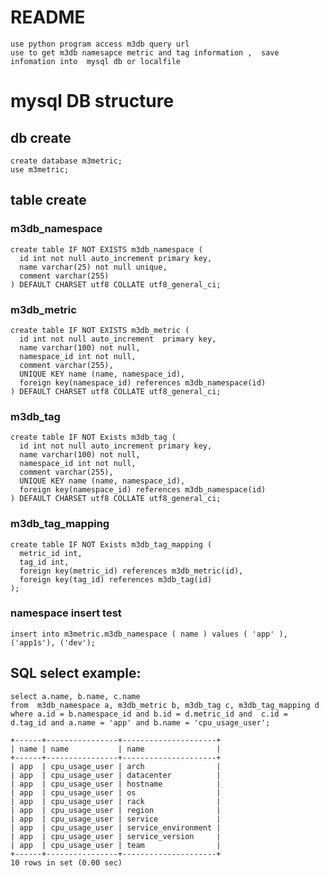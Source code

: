 # README

	use python program access m3db query url
	use to get m3db namesapce metric and tag information ,  save infomation into  mysql db or localfile 

# mysql DB structure

## db create

	create database m3metric;
	use m3metric;

## table create 
### m3db_namespace

	create table IF NOT EXISTS m3db_namespace (
	  id int not null auto_increment primary key,
	  name varchar(25) not null unique,
	  comment varchar(255)
	) DEFAULT CHARSET utf8 COLLATE utf8_general_ci;

### m3db_metric

	create table IF NOT EXISTS m3db_metric (
	  id int not null auto_increment  primary key,
	  name varchar(100) not null,
	  namespace_id int not null,
	  comment varchar(255),
	  UNIQUE KEY name (name, namespace_id),
	  foreign key(namespace_id) references m3db_namespace(id)
	) DEFAULT CHARSET utf8 COLLATE utf8_general_ci;

### m3db_tag

	create table IF NOT Exists m3db_tag (
	  id int not null auto_increment primary key,
	  name varchar(100) not null,
	  namespace_id int not null,
	  comment varchar(255),
	  UNIQUE KEY name (name, namespace_id),
	  foreign key(namespace_id) references m3db_namespace(id)
	) DEFAULT CHARSET utf8 COLLATE utf8_general_ci;

### m3db_tag_mapping

	create table IF NOT Exists m3db_tag_mapping (
	  metric_id int,
	  tag_id int,
	  foreign key(metric_id) references m3db_metric(id),
	  foreign key(tag_id) references m3db_tag(id)
	);

### namespace insert test

	insert into m3metric.m3db_namespace ( name ) values ( 'app' ), ('app1s'), ('dev');


## SQL select example:

	select a.name, b.name, c.name 
	from  m3db_namespace a, m3db_metric b, m3db_tag c, m3db_tag_mapping d 
	where a.id = b.namespace_id and b.id = d.metric_id and  c.id = d.tag_id and a.name = 'app' and b.name = 'cpu_usage_user';

	+------+----------------+---------------------+
	| name | name           | name                |
	+------+----------------+---------------------+
	| app  | cpu_usage_user | arch                |
	| app  | cpu_usage_user | datacenter          |
	| app  | cpu_usage_user | hostname            |
	| app  | cpu_usage_user | os                  |
	| app  | cpu_usage_user | rack                |
	| app  | cpu_usage_user | region              |
	| app  | cpu_usage_user | service             |
	| app  | cpu_usage_user | service_environment |
	| app  | cpu_usage_user | service_version     |
	| app  | cpu_usage_user | team                |
	+------+----------------+---------------------+
	10 rows in set (0.00 sec)




